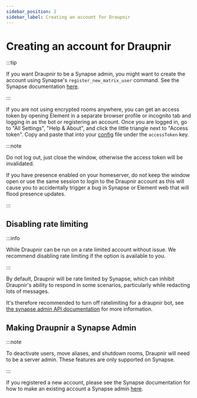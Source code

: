 ```yaml
---
sidebar_position: 2
sidebar_label: Creating an account for Draupnir
---
```


# Creating an account for Draupnir

:::tip

If you want Draupnir to be a Synapse admin, you might want to create
the account using Synapse's `register_new_matrix_user` command.
See the Synapse documentation [here](https://element-hq.github.io/synapse/latest/usage/administration/admin_api/index.html).

:::

If you are not using encrypted rooms anywhere, you can get an access
token by opening Element in a separate browser profile or incognito
tab and logging in as the bot or registering an account.  Once you are
logged in, go to "All Settings", "Help & About", and click the little
triangle next to "Access token". Copy and paste that into your
[config](./starting_draupnir) file under the `accessToken` key.

:::note

Do not log out, just close the window, otherwise the access token
will be invalidated.

If you have presence enabled on your homeserver, do not keep the
window open or use the same session to login to the Draupnir account
as this will cause you to accidentally trigger a bug in Synapse or
Element web that will flood presence updates.

:::

## Disabling rate limiting

:::info

While Draupnir can be run on a rate limited account without issue. We
recommend disabling rate limiting if the option is available to you.

:::

By default, Draupnir will be rate limited by Synapse, which can
inhibit Draupnir's ability to respond in some scenarios, particularly
while redacting lots of messages.

It's therefore recommended to turn off ratelimiting for a draupnir
bot, see [the synapse admin API
documentation](https://matrix-org.github.io/synapse/latest/admin_api/user_admin_api.html#set-ratelimit)
for more information.


## Making Draupnir a Synapse Admin

:::note

To deactivate users, move aliases, and shutdown rooms, Draupnir will
need to be a server admin. These features are only supported on
Synapse.

:::

If you registered a new account, please see the Synapse documentation
for how to make an existing account a Synapse admin
[here](https://element-hq.github.io/synapse/latest/usage/administration/admin_api/index.html).
